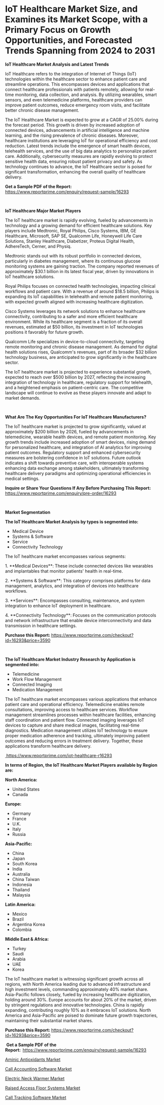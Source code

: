 <p><h1>IoT Healthcare Market Size, and Examines its Market Scope, with a Primary Focus on Growth Opportunities, and Forecasted Trends Spanning from 2024 to 2031</h1></p><p><strong>IoT Healthcare Market Analysis and Latest Trends</strong></p>
<p><p>IoT Healthcare refers to the integration of Internet of Things (IoT) technologies within the healthcare sector to enhance patient care and streamline operations. This encompasses devices and applications that connect healthcare professionals with patients remotely, allowing for real-time monitoring, data collection, and analysis. By utilizing wearables, smart sensors, and even telemedicine platforms, healthcare providers can improve patient outcomes, reduce emergency room visits, and facilitate better chronic disease management.</p><p>The IoT Healthcare Market is expected to grow at a CAGR of 25.00% during the forecast period. This growth is driven by increased adoption of connected devices, advancements in artificial intelligence and machine learning, and the rising prevalence of chronic diseases. Moreover, healthcare institutions are leveraging IoT for operational efficiency and cost reduction. Latest trends include the emergence of smart health devices, telehealth services, and the use of big data analytics to personalize patient care. Additionally, cybersecurity measures are rapidly evolving to protect sensitive health data, ensuring robust patient privacy and safety. As technology continues to advance, the IoT Healthcare sector is poised for significant transformation, enhancing the overall quality of healthcare delivery.</p></p>
<p><strong>Get a Sample PDF of the Report:&nbsp;</strong> <a href="https://www.reportprime.com/enquiry/request-sample/16293?utm_campaign=13&utm_medium=2&utm_source=Github&utm_content=ia&utm_term=16112024&utm_id=iot-healthcare">https://www.reportprime.com/enquiry/request-sample/16293</a></p>
<p>&nbsp;</p>
<p><strong>IoT Healthcare Major Market Players</strong></p>
<p><p>The IoT healthcare market is rapidly evolving, fueled by advancements in technology and a growing demand for efficient healthcare solutions. Key players include Medtronic, Royal Philips, Cisco Systems, IBM, GE Healthcare, Microsoft, SAP SE, Qualcomm Life, Honeywell Life Care Solutions, Stanley Healthcare, Diabetizer, Proteus Digital Health, AdhereTech, Cerner, and Physiq.</p><p>Medtronic stands out with its robust portfolio in connected devices, particularly in diabetes management, where its continuous glucose monitoring systems are gaining traction. The company reported revenues of approximately $30.1 billion in its latest fiscal year, driven by innovations in IoT healthcare solutions.</p><p>Royal Philips focuses on connected health technologies, impacting clinical workflows and patient care. With a revenue of around $18.5 billion, Philips is expanding its IoT capabilities in telehealth and remote patient monitoring, with expected growth aligned with increasing healthcare digitization.</p><p>Cisco Systems leverages its network solutions to enhance healthcare connectivity, contributing to a safer and more efficient healthcare environment. While its healthcare segment is a fraction of its overall revenues, estimated at $50 billion, its investment in IoT technologies positions it favorably for future growth.</p><p>Qualcomm Life specializes in device-to-cloud connectivity, targeting remote monitoring and chronic disease management. As demand for digital health solutions rises, Qualcomm's revenues, part of its broader $32 billion technology business, are anticipated to grow significantly in the healthcare sector.</p><p>The IoT healthcare market is projected to experience substantial growth, expected to reach over $500 billion by 2027, reflecting the increasing integration of technology in healthcare, regulatory support for telehealth, and a heightened emphasis on patient-centric care. The competitive landscape will continue to evolve as these players innovate and adapt to market demands.</p></p>
<p>&nbsp;</p>
<p><strong>What Are The Key Opportunities For IoT Healthcare Manufacturers?</strong></p>
<p><p>The IoT healthcare market is projected to grow significantly, valued at approximately $200 billion by 2026, fueled by advancements in telemedicine, wearable health devices, and remote patient monitoring. Key growth trends include increased adoption of smart devices, rising demand for personalized healthcare, and integration of AI analytics for improving patient outcomes. Regulatory support and enhanced cybersecurity measures are bolstering confidence in IoT solutions. Future outlook indicates a shift towards preventive care, with interoperable systems enhancing data exchange among stakeholders, ultimately transforming healthcare delivery paradigms and optimizing operational efficiencies in medical settings.</p></p>
<p><strong>Inquire or Share Your Questions If Any Before Purchasing This Report:</strong> <a href="https://www.reportprime.com/enquiry/pre-order/16293?utm_campaign=13&utm_medium=2&utm_source=Github&utm_content=ia&utm_term=16112024&utm_id=iot-healthcare">https://www.reportprime.com/enquiry/pre-order/16293</a></p>
<p>&nbsp;</p>
<p><strong>Market Segmentation</strong></p>
<p><strong>The IoT Healthcare Market Analysis by types is segmented into:</strong></p>
<p><ul><li>Medical Device</li><li>Systems & Software</li><li>Service</li><li>Connectivity Technology</li></ul></p>
<p><p>The IoT healthcare market encompasses various segments: </p><p>1. **Medical Devices**: These include connected devices like wearables and implantables that monitor patients' health in real-time.  </p><p>2. **Systems & Software**: This category comprises platforms for data management, analytics, and integration of devices into healthcare workflows.  </p><p>3. **Services**: Encompasses consulting, maintenance, and system integration to enhance IoT deployment in healthcare.  </p><p>4. **Connectivity Technology**: Focuses on the communication protocols and network infrastructure that enable device interconnectivity and data transmission in healthcare settings.</p></p>
<p><strong>Purchase this Report:&nbsp;</strong><a href="https://www.reportprime.com/checkout?id=16293&price=3590&utm_campaign=13&utm_medium=2&utm_source=Github&utm_content=ia&utm_term=16112024&utm_id=iot-healthcare">https://www.reportprime.com/checkout?id=16293&price=3590</a></p>
<p>&nbsp;</p>
<p><strong>The IoT Healthcare Market Industry Research by Application is segmented into:</strong></p>
<p><ul><li>Telemedicine</li><li>Work Flow Management</li><li>Connected Imaging</li><li>Medication Management</li></ul></p>
<p><p>The IoT healthcare market encompasses various applications that enhance patient care and operational efficiency. Telemedicine enables remote consultations, improving access to healthcare services. Workflow management streamlines processes within healthcare facilities, enhancing staff coordination and patient flow. Connected imaging leverages IoT devices to capture and share medical images, facilitating real-time diagnostics. Medication management utilizes IoT technology to ensure proper medication adherence and tracking, ultimately improving patient outcomes and reducing errors in treatment delivery. Together, these applications transform healthcare delivery.</p></p>
<p><a href="https://www.reportprime.com/iot-healthcare-r16293?utm_campaign=13&utm_medium=2&utm_source=Github&utm_content=ia&utm_term=16112024&utm_id=iot-healthcare">&nbsp;https://www.reportprime.com/iot-healthcare-r16293</a></p>
<p><strong>In terms of Region, the IoT Healthcare Market Players available by Region are:</strong></p>
<p>
    <p> <strong> North America: </strong>
        <ul>
            <li>United States</li>
            <li>Canada</li>
        </ul>
        </p> 
    <p> <strong> Europe: </strong>
        <ul>
            <li>Germany</li>
            <li>France</li>
            <li>U.K.</li>
            <li>Italy</li>
            <li>Russia</li>
        </ul>
        </p> 
    <p> <strong> Asia-Pacific: </strong>
        <ul>
            <li>China</li>
            <li>Japan</li>
            <li>South Korea</li>
            <li>India</li>
            <li>Australia</li>
            <li>China Taiwan</li>
            <li>Indonesia</li>
            <li>Thailand</li>
            <li>Malaysia</li>
        </ul>
        </p> 
    <p> <strong> Latin America: </strong>
        <ul>
            <li>Mexico</li>
            <li>Brazil</li>
            <li>Argentina Korea</li>
            <li>Colombia</li>
        </ul>
        </p> 
    <p> <strong> Middle East & Africa: </strong>
        <ul>
            <li>Turkey</li>
            <li>Saudi</li>
            <li>Arabia</li>
            <li>UAE</li>
            <li>Korea</li>
        </ul>
    </p>
    </p>
<p><p>The IoT healthcare market is witnessing significant growth across all regions, with North America leading due to advanced infrastructure and high investment levels, commanding approximately 40% market share. Asia-Pacific follows closely, fueled by increasing healthcare digitization, holding around 30%. Europe accounts for about 20% of the market, driven by stringent regulations and innovative technologies. China is rapidly expanding, contributing roughly 10% as it embraces IoT solutions. North America and Asia-Pacific are poised to dominate future growth trajectories, maintaining their substantial market shares.</p></p>
<p><strong>Purchase this Report: </strong><a href="https://www.reportprime.com/checkout?id=16293&price=3590&utm_campaign=13&utm_medium=2&utm_source=Github&utm_content=ia&utm_term=16112024&utm_id=iot-healthcare">https://www.reportprime.com/checkout?id=16293&price=3590</a></p>
<p>&nbsp;<strong>Get a Sample PDF of the Report:&nbsp;&nbsp;</strong><a href="https://www.reportprime.com/enquiry/request-sample/16293?utm_campaign=13&utm_medium=2&utm_source=Github&utm_content=ia&utm_term=16112024&utm_id=iot-healthcare">https://www.reportprime.com/enquiry/request-sample/16293</a></p>
<p><strong></strong></p>
<p><p><a href="https://www.linkedin.com/pulse/aminic-antioxidants-market-size-share-analysis-growth-trends-3ixwf?utm_campaign=13&utm_medium=2&utm_source=Github&utm_content=ia&utm_term=16112024&utm_id=iot-healthcare">Aminic Antioxidants Market</a></p><p><a href="https://issuu.com/reportprime-2/docs/call-accounting-software-market-siz_18584b78f03c7f?utm_campaign=13&utm_medium=2&utm_source=Github&utm_content=ia&utm_term=16112024&utm_id=iot-healthcare">Call Accounting Software Market</a></p><p><a href="https://github.com/MarciaRunte/Market-Research-Report-List-1/blob/main/electric-neck-warmer-market.md?utm_campaign=13&utm_medium=2&utm_source=Github&utm_content=ia&utm_term=16112024&utm_id=iot-healthcare">Electric Neck Warmer Market</a></p><p><a href="https://www.linkedin.com/pulse/raised-access-floor-systems-revenue-growth-report-jdazf?utm_campaign=13&utm_medium=2&utm_source=Github&utm_content=ia&utm_term=16112024&utm_id=iot-healthcare">Raised Access Floor Systems Market</a></p><p><a href="https://issuu.com/reportprime-2/docs/call-tracking-software-market-size-_f5e9e70ef0d34e?utm_campaign=13&utm_medium=2&utm_source=Github&utm_content=ia&utm_term=16112024&utm_id=iot-healthcare">Call Tracking Software Market</a></p></p>